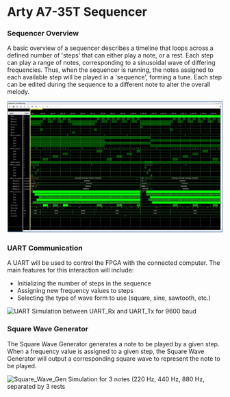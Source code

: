 # Arty A7-35T Sequencer

### Sequencer Overview

A basic overview of a sequencer describes a timeline that loops across a defined number of 'steps' that can either play a note, or a rest. Each step can play a range of notes, corresponding to a sinusoidal wave of differing frequencies. Thus, when the sequencer is running, the notes assigned to each available step will be played in a 'sequence', forming a tune. Each step can be edited during the sequence to a different note to alter the overall melody.

![Sequencer Simulation for 4 steps](https://github.com/ndiocson/A7-sequencer/blob/master/pictures/Sequencer_Simulation_1.JPG)

### UART Communication

A UART will be used to control the FPGA with the connected computer. The main features for this interaction will include:

* Initializing the number of steps in the sequence
* Assigning new frequency values to steps
* Selecting the type of wave form to use (square, sine, sawtooth, etc.)

![UART Simulation between UART_Rx and UART_Tx for 9600 baud](https://github.com/ndiocson/fpga-sequencer/blob/master/pictures/UART_Simulation_1.JPG)

### Square Wave Generator

The Square Wave Generator generates a note to be played by a given step. When a frequency value is assigned to a given step, the Square Wave Generator will output a corresponding square wave to represent the note to be played.

![Square_Wave_Gen Simulation for 3 notes (220 Hz, 440 Hz, 880 Hz, separated by 3 rests](https://github.com/ndiocson/fpga-sequencer/blob/master/pictures/Square_Wave_Gen_Simulation_1.JPG)